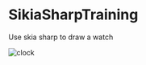 # SikiaSharpTraining
Use skia sharp to draw a watch


![clock](https://user-images.githubusercontent.com/65972670/93350104-2caee700-f830-11ea-97c1-4cbe89bf6bde.gif)
